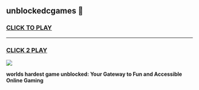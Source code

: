 
## unblockedcgames 👋
<h3>
<a href="https://premium.freeplayer.one?title=unblockedcgames&ref=14F">CLICK TO PLAY</a></h3>
<hr>

<h3>
<a href="https://premium.freeplayer.one?title=unblockedcgames&ref=14F">CLICK 2 PLAY</a>
  
</h3>

<a href="https://premium.freeplayer.one?title=unblockedcgames&ref=12F/"><img src="https://clearcache.store/games.png"></a>


**worlds hardest game unblocked: Your Gateway to Fun and Accessible Online Gaming**
